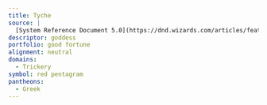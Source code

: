 ```yaml
---
title: Tyche
source: |
  [System Reference Document 5.0](https://dnd.wizards.com/articles/features/systems-reference-document-srd)
descriptor: goddess
portfolio: good fortune
alignment: neutral
domains:
  - Trickery
symbol: red pentagram
pantheons:
  - Greek
---
```

